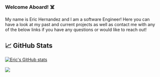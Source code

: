 ### Welcome Aboard! ☠️

My name is Eric Hernandez and I am a software Engineer! Here you can have a look at my past and current projects as well as contact me with any of the below links if you have any questions or would like to reach out! 


## &#x1f4c8; GitHub Stats

[![Eric's GitHub stats](https://github-readme-stats.vercel.app/api?username=EricMHernandez&count_private=true)](https://github.com/anuraghazra/github-readme-stats)
<br/>
<br/>
<a href="https://github.com/EricMHernandez/EricMHernandez">
  <img align="center" src="https://github-readme-stats.vercel.app/api/top-langs/?username=ecetino&layout=compact&hide=java,html&title_color=1152ba&text_color=000&icon_color=1152ba&bg_color=ffffff" />
</a>

<!--
**EricMHernandez/EricMHernandez** is a ✨ _special_ ✨ repository because its `README.md` (this file) appears on your GitHub profile.

Here are some ideas to get you started:

- 🔭 I’m currently working on ...
- 🌱 I’m currently learning ...
- 👯 I’m looking to collaborate on ...
- 🤔 I’m looking for help with ...
- 💬 Ask me about ...
- 📫 How to reach me: ...
- 😄 Pronouns: ...
- ⚡ Fun fact: ...
-->
